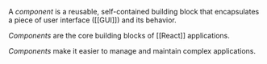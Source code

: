 A *component* is a reusable, self-contained building block that encapsulates a piece of user interface ([[GUI]]) and its behavior. 

*Components* are the core building blocks of [[React]] applications. 

*Components* make it easier to manage and maintain complex applications. 
